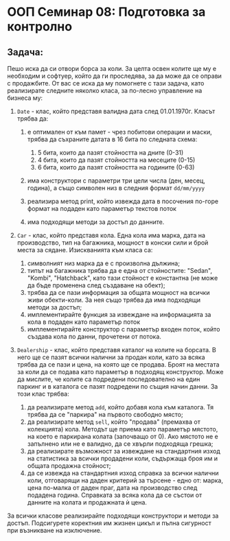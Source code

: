 # ООП Семинар 08: Подготовка за контролно

## Задача:
Пешо иска да си отвори борса за коли. За целта освен колите ще му е необходим и софтуер, който
да ги проследява, за да може да се оправи с продажбите. От вас се иска да му помогнете с тази
задача, като реализирате следните няколко класа, за по-лесно управление на бизнеса му:

1. `Date` - клас, който представя валидна дата след 01.01.1970г. Класът трябва да:

    1. е оптимален от към памет - чрез побитови операции и маски, трябва да съхраните
    датата в 16 бита по следната схема:
        1. 5 бита, които да пазят стойността на дните (0-31)
        2. 4 бита, които да пазят стойността на месеците (0-15)
        3. 6 бита, които да пазят стойността на годините (0-63)

    2. има конструктори с параметри три цели числа (ден, месец, година), а също символен
    низ в следния формат `dd/mm/yyyy`
    3. реализира метод print, който извежда дата в посочения по-горе формат на подаден
    като параметър текстов поток
    4. има подходящи методи за достъп до данните.

2. `Car` - клас, който представя кола. Една кола има марка, дата на производство, тип на
багажника, мощност в конски сили и брой места за сядане. Изискванията към класа са:
    1. символният низ марка да е с произволна дължина;
    2. типът на багажника трябва да е една от стойностите: "Sedan", "Kombi",
    "Hatchback", като тази стойност е константна (не може да бъде променена след
    създаване на обект);
    3. трябва да се пази информация за общата мощност на всички живи обекти-коли. За нея
    също трябва да има подходящи методи за достъп;
    4. имплементирайте функция за извеждане на информацията за кола в подаден като
    параметър поток
    5. имплементирайте конструктор с параметър входен поток, който създава кола по данни,
    прочетени от потока.

3. `Dealership` - клас, който представя каталог на колите на борсата. В него ще се пазят всички
налични за продан коли, като за всяка трябва да се пази и цена, на която ще се продава.
Броят на местата за коли да се подава като параметър в подходящ конструктор. Може да
мислите, че колите са подредени последователно на един паркинг и в каталога се пазят
подредени по същия начин данни.  За този клас трябва:
    1. да реализирате метод `add`, който добавя кола към каталога. Тя трябва да се "паркира"
    на първото свободно място;
    2. да реализирате метод `sell`, който "продава" (премахва от колекцията) кола. Методът
    ще приема като параметър мястото, на което е паркирана колата (започващо от 0). Ако
    мястото не е запълнено или не е валидно, да се хвърли подходяща грешка;
    3. да реализирате възможност за извеждане на стандартния изход на статистика за
    всички продадени коли, съдържаща броя им и общата продажна стойност;
    4. да се извежда на стандартния изход справка за всички налични коли, отговарящи на
    даден критерий за търсене - едно от: марка, цена по-малка от даден праг, дата на
    производство след подадена година. Справката за всяка кола да се състои от данните
    на колата и продажната ѝ цена.


За всички класове реализирайте подходящи конструктори и методи за достъп. Подсигурете
коректния им жизнен цикъл и пълна сигурност при възникване на изключение.
